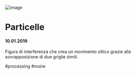 ![image](https://github.com/KeremTurkyilmaz/TypeMistmatchSketch/blob/master/Particelle/image/particelle.jpg)

# Particelle

#### 10.01.2019

Figura di interferenza che crea un movimento ottico grazie alla sovrapposizione di due griglie simili.

\#processing \#moire
